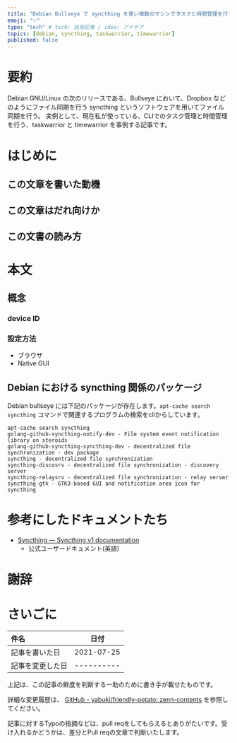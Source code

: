 ```yaml
---
title: "Debian Bullseye で syncthing を使い複数のマシンでタスクと時間管理を行う"
emoji: "✨"
type: "tech" # tech: 技術記事 / idea: アイデア
topics: [debian, syncthing, taskwarrior, timewarrior]
published: false
---
```

# 要約

Debian GNU/Linux の次のリリースである、Bullseye において、Dropbox などのようにファイル同期を行う syncthing というソフトウェアを用いてファイル同期を行う。
実例として、現在私が使っている、CLIでのタスク管理と時間管理を行う、taskwarrior と timewarrior を事例する記事です。

# はじめに

## この文章を書いた動機

## この文章はだれ向けか

## この文書の読み方

# 本文

## 概念

### device ID

### 設定方法

- ブラウザ
- Native GUI

## Debian における syncthing 関係のパッケージ

Debian bullseye には下記のパッケージが存在します。`apt-cache search syncthing` コマンドで関連するプログラムの検索をcliからしています。

```
apt-cache search syncthing
golang-github-syncthing-notify-dev - File system event notification library on steroids
golang-github-syncthing-syncthing-dev - decentralized file synchronization - dev package
syncthing - decentralized file synchronization
syncthing-discosrv - decentralized file synchronization - discovery server
syncthing-relaysrv - decentralized file synchronization - relay server
syncthing-gtk - GTK3-based GUI and notification area icon for syncthing
```

# 参考にしたドキュメントたち

- [Syncthing — Syncthing v1 documentation](https://docs.syncthing.net/users/syncthing.html)
  - 公式ユーザードキュメント(英語)

# 謝辞

# さいごに

|     件名       |   日付   |
|:----           |:----:|
|記事を書いた日  |2021-07-25|
|記事を変更した日|----------|

上記は、この記事の鮮度を判断する一助のために書き手が載せたものです。

詳細な変更履歴は、 [GitHub - yabuki/friendly-potato: zenn-contents](https://github.com/yabuki/friendly-potato) を参照してください。

記事に対するTypoの指摘などは、pull reqをしてもらえるとありがたいです。受け入れるかどうかは、差分とPull reqの文章で判断いたします。

<!-- 文章の目的は何か -->
  <!-- 読み手に何の情報を伝えるのか -->
  <!-- 読んだひとにどういう行動をしてもらいたいのか -->
<!-- だれに向けての文章か -->
<!-- この文章の肝はどこか -->  
